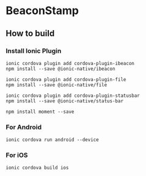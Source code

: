 # BeaconStamp

## How to build

### Install Ionic Plugin

~~~
ionic cordova plugin add cordova-plugin-ibeacon
npm install --save @ionic-native/ibeacon
~~~

~~~
ionic cordova plugin add cordova-plugin-file
npm install --save @ionic-native/file
~~~

~~~
ionic cordova plugin add cordova-plugin-statusbar
npm install --save @ionic-native/status-bar
~~~

~~~
npm install moment --save
~~~

### For Android
~~~
ionic cordova run android --device
~~~

### For iOS
~~~
ionic cordova build ios
~~~
